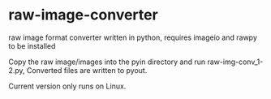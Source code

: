 # raw-image-converter
raw image format converter written in python,
requires imageio and rawpy to be installed

Copy the raw image/images into the pyin directory and run raw-img-conv_1-2.py, Converted files are written to pyout.

Current version only runs on Linux.
